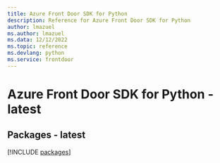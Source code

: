 ```yaml
---
title: Azure Front Door SDK for Python
description: Reference for Azure Front Door SDK for Python
author: lmazuel
ms.author: lmazuel
ms.data: 12/12/2022
ms.topic: reference
ms.devlang: python
ms.service: frontdoor
---
```

# Azure Front Door SDK for Python - latest
## Packages - latest
[!INCLUDE [packages](front-door-index.md)]